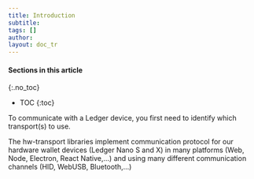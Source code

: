 ```yaml
---
title: Introduction
subtitle:
tags: []
author:
layout: doc_tr
---
```


#### Sections in this article
{:.no_toc}
* TOC
{:toc}

To communicate with a Ledger device, you first need to identify which transport(s) to use.

The hw-transport libraries implement communication protocol for our hardware wallet devices (Ledger Nano S and X) in many platforms (Web, Node, Electron, React Native,...) and using many different communication channels (HID, WebUSB, Bluetooth,...)
